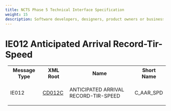 ```yaml
---
title: NCTS Phase 5 Technical Interface Specification
weight: 15
description: Software developers, designers, product owners or business analysts. Integrate your software with the ERMIS service
---
```

# IE012 Anticipated Arrival Record-Tir-Speed
<table cellspacing="0" style="border-collapse:collapse;margin-left:6pt">
 <tr>
  <th>
   Message Type
  </th>
  <th>
   XML Root
  </th>
  <th>
   Name
  </th>
  <th>
   Short Name
  </th>
 </tr>
 <tr style="height:24pt">
  <td style="">
   <p class="s3" style="">
    IE012
   </p>
  </td>
  <td style="">
   <a href="https://github.com/hmrc/transit-movements-validator/blob/main/conf/xsd/cd012c.xsd">
    CD012C
   </a>
  </td>
  <td style="">
   <p class="s3" style="">
    ANTICIPATED ARRIVAL RECORD-TIR-SPEED
   </p>
  </td>
  <td style="">
   C_AAR_SPD
  </td>
 </tr>
</table>